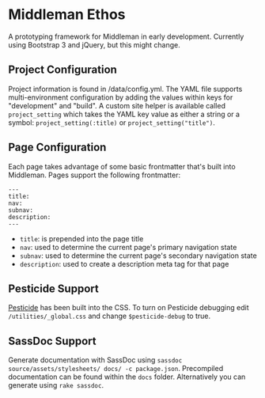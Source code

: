 # Middleman Ethos

A  prototyping framework for Middleman in early development. Currently using Bootstrap 3 and jQuery, but this might change.

## Project Configuration

Project information is found in /data/config.yml. The YAML file supports multi-environment configuration by adding the values within keys for "development" and "build". A custom site helper is available called `project_setting` which takes the YAML key value as either a string or a symbol: `project_setting(:title)` or `project_setting("title")`.

## Page Configuration

Each page takes advantage of some basic frontmatter that's built into Middleman. Pages support the following frontmatter:

```
---
title:
nav:
subnav:
description:
---
```

* `title`: is prepended into the page title
* `nav`: used to determine the current page's primary navigation state
* `subnav`: used to determine the current page's secondary navigation state
* `description`: used to create a description meta tag for that page

## Pesticide Support

[Pesticide](http://pesticide.io/) has been built into the CSS. To turn on Pesticide debugging edit `/utilities/_global.css` and change `$pesticide-debug` to true.

## SassDoc Support
Generate documentation with SassDoc using `sassdoc source/assets/stylesheets/ docs/ -c package.json`. Precompiled documentation can be found within the `docs` folder. Alternatively you can generate using `rake sassdoc`.